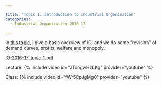 ```yaml
---

title: 'Topic 1: Introduction to Industrial Organisation'
categories:
  - Industrial Organization 2016-17

---
```

In <a href="https://www.tholden.org/wp-content/uploads/2016/10/IO-2016-17-topic-1.pdf">this topic</a>, I give a basic overview of IO, and we do some "revision" of demand curves, profits, welfare and monopoly.

<object data="https://www.tholden.org/wp-content/uploads/2016/10/IO-2016-17-topic-1.pdf" type="application/pdf" width="100%" height="100%"><a href="https://www.tholden.org/wp-content/uploads/2016/10/IO-2016-17-topic-1.pdf">IO-2016-17-topic-1.pdf</a></object>

Lecture:
{% include video id="aToogwHzLKg" provider="youtube" %}

Class:
{% include video id="fWr5CpJgMg0" provider="youtube" %}